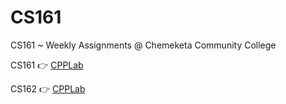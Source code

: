 # CS161 
CS161 ~ 
 Weekly Assignments @ Chemeketa Community College 

 
CS161 👉 [CPPLab](https://github.com/francisknight/CPP-Tidbits)

CS162 👉 [CPPLab](https://github.com/francisknight/CPPLab_2)

